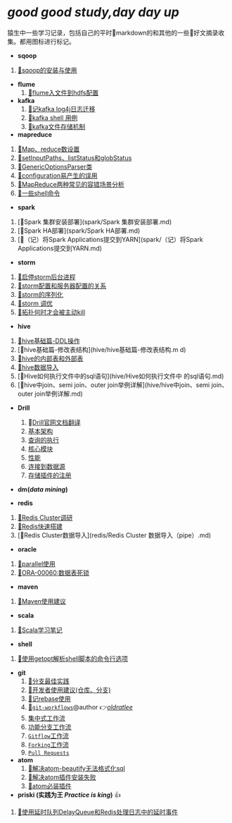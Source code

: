 # *good good study,day day up*
猿生中一些学习记录，包括自己的平时:pencil:markdown的和其他的一些:pushpin:好文摘录收集。都用图标进行标记。

- **sqoop**
 1. [:pencil:sqoop的安装与使用](sqoop/sqoop的安装与使用.md)
- **flume**
  1. [:pencil:flume入文件到hdfs配置](flume/file-to-hdfs-conf.md)
- **kafka**
    1. [:pencil:记kafka log4j日志迁移](kafka/记kafka-log4j日志迁移.md)
    1. [:pencil:kafka shell 用例](kafka/kafka-shell.md)
    1. [:pushpin:kafka文件存储机制](kafka/kafka文件存储机制.md)
- **mapreduce**
 1. [:pushpin:Map、reduce数设置](mapreduce/Map、reduce数设置.md)
 1.  [:pushpin:setInputPaths、listStatus和globStatus](mapreduce/setInputPaths、listStatus和globStatus.md)
 1. [:pencil:GenericOptionsParser类](mapreduce/GenericOptionsParser类.md)
 1. [:pushpin:configuration易产生的误用](mapreduce/configuration易产生的误用.md)
 1.  [:pushpin:MapReduce两种常见的容错场景分析](mapreduce/MapReduce两种常见的容错场景分析.md)
 1.  [:pencil:一些shell命令](mapreduce/一些shell命令.md)

- **spark**
 1. [:pencil:Spark 集群安装部署](spark/Spark 集群安装部署.md)
 1.  [:pencil:Spark HA部署](spark/Spark HA部署.md)
 1. [:pencil:（记）将Spark Applications提交到YARN](spark/（记）将Spark Applications提交到YARN.md)

- **storm**
 1. [:pushpin:启停storm后台进程](storm/启停storm后台进程.md)
 1.  [:pushpin:storm配置和服务器配置的关系](storm/storm配置和服务器配置的关系.md)
 1. [:pushpin:storm的序列化](storm/storm的序列化.md)
 1. [:pencil:storm 调优](storm/storm调优（Topology的性能瓶颈）.md)
 1.  [:pencil:拓扑何时才会被主动kill](storm/拓扑何时才会被主动kill.md)


- **hive**
 1. [:pushpin:hive基础篇-DDL操作](hive/hive基础篇-DDL操作.md)
 1.  [:pushpin:hive基础篇-修改表结构](hive/hive基础篇-修改表结构.m d)
 1.  [:pushpin:hive的内部表和外部表](hive/hive的内部表和外部表.md)
 1. [:pushpin:hive数据导入](hive/hive数据导入.md)
 1.  [:pushpin:Hive如何执行文件中的sql语句](hive/Hive如何执行文件中 的sql语句.md)
 1. [:pushpin:hive中join、semi join、outer join举例详解](hive/hive中join、semi join、outer join举例详解.md)

- **Drill**
  1. :pushpin:[Drill官网文档翻译](drill/docs)
    1. [基本架构](drill/docs/Drill基本架构.md)
    1. [查询的执行](drill/docs/Drill查询的执行.md)
    1. [核心模块](drill/docs/Drill的核心模块.md)
    1. [性能](drill/docs/Drill的性能.md)
    1. [连接到数据源](drill/docs/连接到数据源.md)
    1. [存储插件的注册](drill/docs/存储插件的注册.md)

- **dm(*data mining*)**
- **redis**
 1. [:pencil:Redis Cluster调研](redis/Redis_Cluster调研.md)
 1. [:pencil:Redis快速搭建](redis/Redis快速搭建.md)
 1. [:pencil:Redis Cluster数据导入](redis/Redis Cluster 数据导入（pipe）.md)

- **oracle**
 1. [:pencil:parallel使用](oracle/parallel-use.md)
 1. [:pushpin:ORA-00060:数据表死锁](oracle/ORA-00060_数据表死锁.md)
- **maven**
 1. [:pencil:Maven使用建议](maven/Maven使用建议.md)
- **scala**
 1. [:pencil:Scala学习笔记](scala/Scala学习笔记.md)
- **shell**
 1. [:pencil:使用getopt解析shell脚本的命令行选项](shell/使用getopt解析shell脚本的命令行选项.md)
- **git**
  1. [:pushpin:分支最佳实践](git/doc/branch_of_best_practices.md)
  1. [:pencil:开发者使用建议(仓库、分支)](git/doc/Suggestions-for-repository-branches-used-in-development.md)
  1. [:pencil:记rebase使用](git/记rebase使用.md)
  1. [:pushpin:`git-workflows`](git/doc/git-workflows-and-tutorials/)@author :point_right:[*oldratlee*](https://github.com/oldratlee)
    1. [集中式工作流](git/doc/git-workflows-and-tutorials/workflow-centralized.md)  
    1. [功能分支工作流](git/doc/git-workflows-and-tutorials/workflow-feature-branch.md)  
    1. [`Gitflow`工作流](git/doc/git-workflows-and-tutorials/workflow-gitflow.md)  
    1. [`Forking`工作流](git/doc/git-workflows-and-tutorials/workflow-forking.md)  
    1. [`Pull Requests`](git/doc/git-workflows-and-tutorials/pull-request.md)  
- **atom**
   1. [:pencil:解决atom-beautify无法格式化sql](atom/解决atom-beautify无法格式化sql.md)
   1. [:pencil:解决atom插件安装失败](atom/解决atom插件安装失败.md)
   1. [:pencil:atom必装插件](atom/atom必装插件.md)
- **priski (实践为王 *Practice is king*)** :+1:
 1. [:pencil:使用延时队列DelayQueue和Redis处理日志中的延时事件](priski/使用延时队列DelayQueue和Redis处理日志中的延时事件.md)
